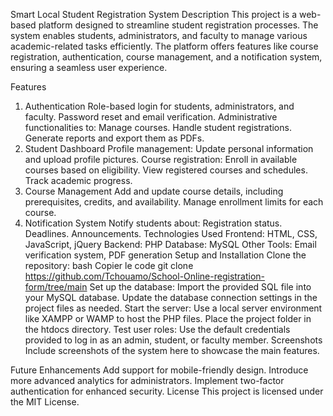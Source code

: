 Smart Local Student Registration System
Description
This project is a web-based platform designed to streamline student registration processes. The system enables students, administrators, and faculty to manage various academic-related tasks efficiently. The platform offers features like course registration, authentication, course management, and a notification system, ensuring a seamless user experience.

Features
1. Authentication
Role-based login for students, administrators, and faculty.
Password reset and email verification.
Administrative functionalities to:
Manage courses.
Handle student registrations.
Generate reports and export them as PDFs.
2. Student Dashboard
Profile management: Update personal information and upload profile pictures.
Course registration: Enroll in available courses based on eligibility.
View registered courses and schedules.
Track academic progress.
3. Course Management
Add and update course details, including prerequisites, credits, and availability.
Manage enrollment limits for each course.
4. Notification System
Notify students about:
Registration status.
Deadlines.
Announcements.
Technologies Used
Frontend: HTML, CSS, JavaScript, jQuery
Backend: PHP
Database: MySQL
Other Tools: Email verification system, PDF generation
Setup and Installation
Clone the repository:
bash
Copier le code
git clone https://github.com/Tchouamo/School-Online-registration-form/tree/main
Set up the database:
Import the provided SQL file into your MySQL database.
Update the database connection settings in the project files as needed.
Start the server:
Use a local server environment like XAMPP or WAMP to host the PHP files.
Place the project folder in the htdocs directory.
Test user roles:
Use the default credentials provided to log in as an admin, student, or faculty member.
Screenshots
Include screenshots of the system here to showcase the main features.

Future Enhancements
Add support for mobile-friendly design.
Introduce more advanced analytics for administrators.
Implement two-factor authentication for enhanced security.
License
This project is licensed under the MIT License.
